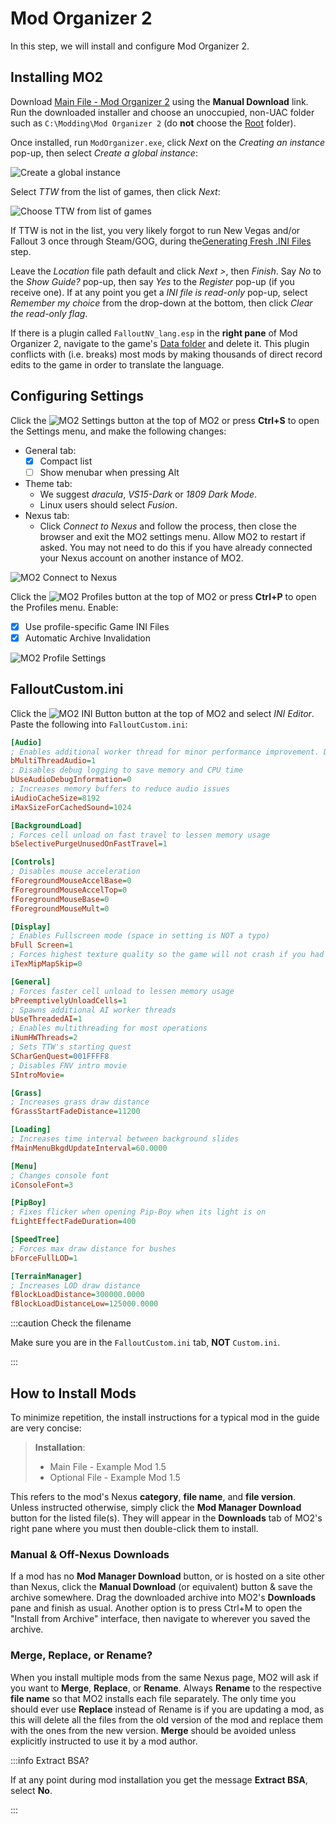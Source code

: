 ﻿# Mod Organizer 2

In this step, we will install and configure Mod Organizer 2.

## Installing MO2

Download [Main File - Mod Organizer 2](https://www.nexusmods.com/skyrimspecialedition/mods/6194?tab=files)
using the **Manual Download** link. Run the downloaded installer and choose an unoccupied, non-UAC folder such as
`C:\Modding\Mod Organizer 2` (do **not** choose the [Root](./setup/#important-locations) folder).

Once installed, run `ModOrganizer.exe`, click _Next_ on the _Creating an instance_ pop-up,
then select _Create a global instance_:

![Create a global instance](../static/img/mo2%20global%20instance.webp)

Select _TTW_ from the list of games, then click _Next_:

![Choose TTW from list of games](../static/img/mo2%20ttw.webp)

If TTW is not in the list, you very likely forgot to run New Vegas and/or Fallout 3 once through Steam/GOG,
during the[Generating Fresh .INI Files](setup#generating-fresh-ini-files) step.

Leave the _Location_ file path default and click _Next >_, then _Finish_. Say _No_ to the _Show Guide?_
pop-up, then say _Yes_ to the _Register_ pop-up (if you receive one). If at any point you
get a _INI file is read-only_ pop-up, select _Remember my choice_ from the drop-down at
the bottom, then click _Clear the read-only flag_.

If there is a plugin called `FalloutNV_lang.esp` in the **right pane** of Mod Organizer 2, navigate
to the game's [Data folder](setup#important-locations) and delete it. This plugin conflicts with
(i.e. breaks) most mods by making thousands of direct record edits to the game in order to translate
the language.

## Configuring Settings

Click the ![MO2 Settings](../static/img/mo2%20settings.webp) button at the top of MO2 or press **Ctrl+S**
to open the Settings menu, and make the following changes:

- General tab:
  - [x] Compact list
  - [ ] Show menubar when pressing Alt
- Theme tab:
  - We suggest _dracula_, _VS15-Dark_ or _1809 Dark Mode_.
  - Linux users should select _Fusion_.
- Nexus tab:
  - Click _Connect to Nexus_ and follow the process, then close the browser
    and exit the MO2 settings menu. Allow MO2 to restart if asked.
    You may not need to do this if you have already connected your Nexus account
    on another instance of MO2.

![MO2 Connect to Nexus](../static/img/mo2%20connect.webp)

Click the ![MO2 Profiles](../static/img/mo2%20profiles.webp) button at the top of MO2
or press **Ctrl+P** to open the Profiles menu. Enable:

- [x] Use profile-specific Game INI Files
- [x] Automatic Archive Invalidation

![MO2 Profile Settings](../static/img/mo2%20profile%20settings.webp)

## FalloutCustom.ini

Click the ![MO2 INI Button](../static/img/mo2%20ini.png) button at the top of MO2 and select _INI Editor_.
Paste the following into `FalloutCustom.ini`:

```ini showLineNumbers title="FalloutCustom.ini"
[Audio]
; Enables additional worker thread for minor performance improvement. Disable if you encounter audio stutter
bMultiThreadAudio=1
; Disables debug logging to save memory and CPU time
bUseAudioDebugInformation=0
; Increases memory buffers to reduce audio issues
iAudioCacheSize=8192
iMaxSizeForCachedSound=1024

[BackgroundLoad]
; Forces cell unload on fast travel to lessen memory usage
bSelectivePurgeUnusedOnFastTravel=1

[Controls]
; Disables mouse acceleration
fForegroundMouseAccelBase=0
fForegroundMouseAccelTop=0
fForegroundMouseBase=0
fForegroundMouseMult=0

[Display]
; Enables Fullscreen mode (space in setting is NOT a typo)
bFull Screen=1
; Forces highest texture quality so the game will not crash if you had it set to anything lower
iTexMipMapSkip=0

[General]
; Forces faster cell unload to lessen memory usage
bPreemptivelyUnloadCells=1
; Spawns additional AI worker threads
bUseThreadedAI=1
; Enables multithreading for most operations
iNumHWThreads=2
; Sets TTW's starting quest
SCharGenQuest=001FFFF8
; Disables FNV intro movie
SIntroMovie=

[Grass]
; Increases grass draw distance
fGrassStartFadeDistance=11200

[Loading]
; Increases time interval between background slides
fMainMenuBkgdUpdateInterval=60.0000

[Menu]
; Changes console font
iConsoleFont=3

[PipBoy]
; Fixes flicker when opening Pip-Boy when its light is on
fLightEffectFadeDuration=400

[SpeedTree]
; Forces max draw distance for bushes
bForceFullLOD=1

[TerrainManager]
; Increases LOD draw distance
fBlockLoadDistance=300000.0000
fBlockLoadDistanceLow=125000.0000
```

:::caution Check the filename

Make sure you are in the `FalloutCustom.ini` tab, **NOT** `Custom.ini`.

:::

## How to Install Mods

To minimize repetition, the install instructions for a typical mod in the guide are very concise:

> **Installation**:
>
> - Main File - Example Mod 1.5
> - Optional File - Example Mod 1.5

This refers to the mod's Nexus **category**, **file name**, and **file version**.
Unless instructed otherwise, simply click the **Mod Manager Download** button for the listed
file(s). They will appear in the **Downloads** tab of MO2's right pane where you must then
double-click them to install.

### Manual & Off-Nexus Downloads

If a mod has no **Mod Manager Download** button, or is hosted on a site other than Nexus, click the
**Manual Download** (or equivalent) button & save the archive somewhere. Drag the downloaded archive into MO2's
**Downloads** pane and finish as usual. Another option is to press Ctrl+M to open the "Install
from Archive" interface, then navigate to wherever you saved the archive.

### Merge, Replace, or Rename?

When you install multiple mods from the same Nexus page, MO2 will ask if you want to **Merge**,
**Replace**, or **Rename**. Always **Rename** to the respective **file name** so that MO2
installs each file separately. The only time you should ever use **Replace** instead of Rename is
if you are updating a mod, as this will delete all the files from the old version of the mod and
replace them with the ones from the new version. **Merge** should be avoided unless explicitly
instructed to use it by a mod author.

:::info Extract BSA?

If at any point during mod installation you get the message **Extract BSA**, select **No**.

:::
